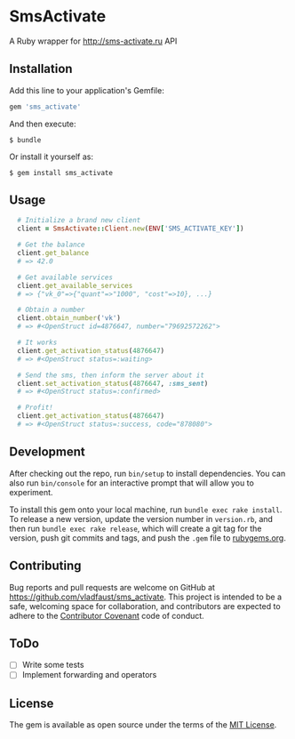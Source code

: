 # SmsActivate

A Ruby wrapper for http://sms-activate.ru API

## Installation

Add this line to your application's Gemfile:

```ruby
gem 'sms_activate'
```

And then execute:

    $ bundle

Or install it yourself as:

    $ gem install sms_activate

## Usage

```ruby
  # Initialize a brand new client
  client = SmsActivate::Client.new(ENV['SMS_ACTIVATE_KEY'])

  # Get the balance
  client.get_balance
  # => 42.0

  # Get available services
  client.get_available_services
  # => {"vk_0"=>{"quant"=>"1000", "cost"=>10}, ...}

  # Obtain a number
  client.obtain_number('vk')
  # => #<OpenStruct id=4876647, number="79692572262">

  # It works
  client.get_activation_status(4876647)
  # => #<OpenStruct status=:waiting>

  # Send the sms, then inform the server about it
  client.set_activation_status(4876647, :sms_sent)
  # => #<OpenStruct status=:confirmed>

  # Profit!
  client.get_activation_status(4876647)
  # => #<OpenStruct status=:success, code="878080">
```

## Development

After checking out the repo, run `bin/setup` to install dependencies. You can also run `bin/console` for an interactive prompt that will allow you to experiment.

To install this gem onto your local machine, run `bundle exec rake install`. To release a new version, update the version number in `version.rb`, and then run `bundle exec rake release`, which will create a git tag for the version, push git commits and tags, and push the `.gem` file to [rubygems.org](https://rubygems.org).

## Contributing

Bug reports and pull requests are welcome on GitHub at https://github.com/vladfaust/sms_activate. This project is intended to be a safe, welcoming space for collaboration, and contributors are expected to adhere to the [Contributor Covenant](http://contributor-covenant.org) code of conduct.

## ToDo

- [ ] Write some tests
- [ ] Implement forwarding and operators

## License

The gem is available as open source under the terms of the [MIT License](http://opensource.org/licenses/MIT).

